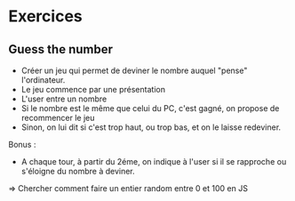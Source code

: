 # Exercices

## Guess the number

- Créer un jeu qui permet de deviner le nombre auquel "pense" l'ordinateur.
- Le jeu commence par une présentation
- L'user entre un nombre
- Si le nombre est le même que celui du PC, c'est gagné, on propose de recommencer le jeu
- Sinon, on lui dit si c'est trop haut, ou trop bas, et on le laisse redeviner.

Bonus : 
- A chaque tour, à partir du 2éme, on indique à l'user si il se rapproche ou s'éloigne du nombre à deviner.

=> Chercher comment faire un entier random entre 0 et 100 en JS